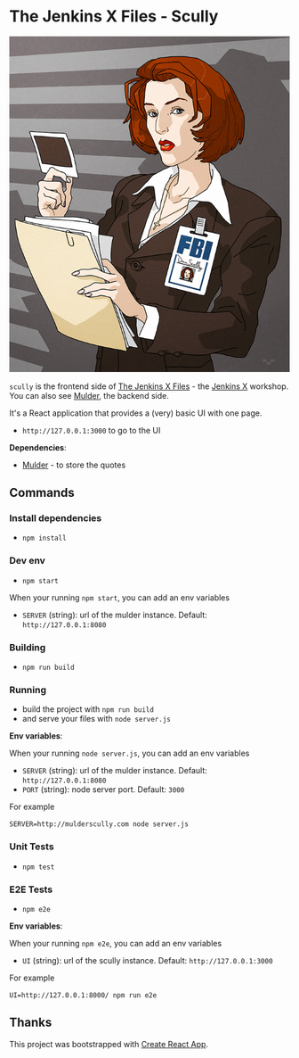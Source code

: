 # The Jenkins X Files - Scully

<div style="text-align:center"><img src ="doc/dana_scully.jpg" /></div>

`scully` is the frontend side of [The Jenkins X Files](https://the-jenkins-x-files.github.io/) - the [Jenkins X](https://jenkins-x.io/) workshop. You can also see [Mulder](https://github.com/the-jenkins-x-files/mulder), the backend side.

It's a React application that provides a (very) basic UI with one page.

- `http://127.0.0.1:3000` to go to the UI

**Dependencies**:

- [Mulder](https://github.com/the-jenkins-x-files/mulder) - to store the quotes

## Commands

### Install dependencies

- `npm install`

### Dev env

- `npm start`

When your running `npm start`, you can add an env variables

- `SERVER` (string): url of the mulder instance. Default: `http://127.0.0.1:8080`

### Building

- `npm run build`

### Running

- build the project with `npm run build`
- and serve your files with `node server.js`

**Env variables**:

When your running `node server.js`, you can add an env variables

- `SERVER` (string): url of the mulder instance. Default: `http://127.0.0.1:8080`
- `PORT` (string): node server port. Default: `3000`

For example

```
SERVER=http://mulderscully.com node server.js
```

### Unit Tests

- `npm test`

### E2E Tests

- `npm e2e`

**Env variables**:

When your running `npm e2e`, you can add an env variables

- `UI` (string): url of the scully instance. Default: `http://127.0.0.1:3000`

For example

```
UI=http://127.0.0.1:8000/ npm run e2e
```

## Thanks

This project was bootstrapped with [Create React App](https://github.com/facebook/create-react-app).
